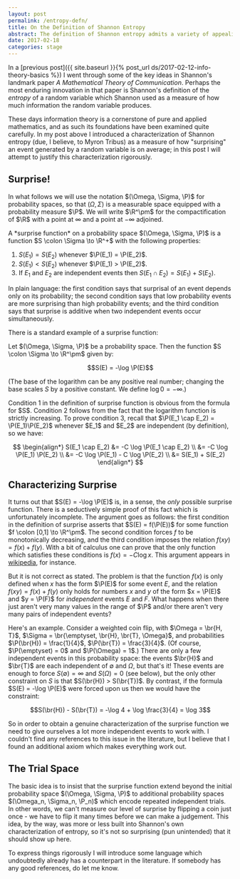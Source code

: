 ```yaml
---
layout: post
permalink: /entropy-defn/
title: On the Definition of Shannon Entropy
abstract: The definition of Shannon entropy admits a variety of appealing characterizations; here I will explore the characterization via "average surprisal".
date: 2017-02-18
categories: stage
---
```


In a [previous post]({{ site.baseurl }}{% post_url ds/2017-02-12-info-theory-basics %}) I went through some of the key ideas in Shannon's landmark paper *A Mathematical Theory of Communication*.  Perhaps the most enduring innovation in that paper is Shannon's definition of the *entropy* of a random variable which Shannon used as a measure of how much information the random variable produces.

These days information theory is a cornerstone of pure and applied mathematics, and as such its foundations have been examined quite carefully.  In my post above I introduced a characterization of Shannon entropy (due, I believe, to Myron Tribus) as a measure of how "surprising" an event generated by a random variable is on average; in this post I will attempt to justify this characterization rigorously.

## Surprise!

In what follows we will use the notation $(\Omega, \Sigma, \P)$ for probability spaces, so that $(\Omega, \Sigma)$ is a measurable space equipped with a probability measure $\P$.  We will write $\R^\pm$ for the compactification of $\R$ with a point at $\infty$ and a point at $-\infty$ adjoined.

<div class="definition">
A *surprise function* on a probability space $(\Omega, \Sigma, \P)$ is a function $S \colon \Sigma \to \R^+$ with the following properties:

1. $S(E_1) = S(E_2)$ whenever $\P(E_1) = \P(E_2)$.
2. $S(E_1) < S(E_2)$ whenever $\P(E_1) > \P(E_2)$.
3. If $E_1$ and $E_2$ are independent events then $S(E_1 \cap E_2) = S(E_1) + S(E_2)$.
</div>

In plain language: the first condition says that surprisal of an event depends only on its probability; the second condition says that low probability events are more surprising than high probability events; and the third condition says that surprise is additive when two independent events occur simultaneously.

There is a standard example of a surprise function:

<div class="lemma">
Let $(\Omega, \Sigma, \P)$ be a probability space.  Then the function $S \colon \Sigma \to \R^\pm$ given by:

$$S(E) = -\log \P(E)$$

(The base of the logarithm can be any positive real number; changing the base scales $S$ by a positive constant.  We define $\log 0 = -\infty$.)
</div>
<div class="proof">
Condition 1 in the definition of surprise function is obvious from the formula for $S$.  Condition 2 follows from the fact that the logarithm function is strictly increasing.  To prove condition 3, recall that $\P(E_1 \cap E_2) = \P(E_1)\P(E_2)$ whenever $E_1$ and $E_2$ are independent (by definition), so we have:

$$
\begin{align*}
S(E_1 \cap E_2) &= -C \log \P(E_1 \cap E_2) \\
&= -C \log \P(E_1) \P(E_2) \\
&= -C \log \P(E_1) - C \log \P(E_2) \\
&= S(E_1) + S(E_2)
\end{align*}
$$

</div>

## Characterizing Surprise

It turns out that $S(E) = -\log \P(E)$ is, in a sense, the *only* possible surprise function.  There is a seductively simple proof of this fact which is unfortunately incomplete.  The argument goes as follows: the first condition in the definition of surprise asserts that $S(E) = f(\P(E))$ for some function $f \colon [0,1] \to \R^\pm$.  The second condition forces $f$ to be monotonically decreasing, and the third condition imposes the relation $f(xy) = f(x) + f(y)$.  With a bit of calculus one can prove that the only function which satisfies these conditions is $f(x) = -C \log x$.  This argument appears in [wikipedia][1], for instance.

But it is not correct as stated.  The problem is that the function $f(x)$ is only defined when $x$ has the form $\P(E)$ for some event $E$, and the relation $f(xy) = f(x) + f(y)$ only holds for numbers $x$ and $y$ of the form $x = \P(E)$ and $y = \P(F)$ for *independent* events $E$ and $F$.  What happens when there just aren't very many values in the range of $\P$ and/or there aren't very many pairs of independent events?

Here's an example.  Consider a weighted coin flip, with $\Omega = \br{H, T}$, $\Sigma = \br{\emptyset, \br{H}, \br{T}, \Omega}$, and probabilities $\P(\br{H}) = \frac{1}{4}$, $\P(\br{T}) = \frac{3}{4}$.  (Of course, $\P(\emptyset) = 0$ and $\P(\Omega) = 1$.)  There are only a few independent events in this probability space: the events $\br{H}$ and $\br{T}$ are each independent of $\emptyset$ and $\Omega$, but that's it!  These events are enough to force $S(\emptyset) = \infty$ and $S(\Omega) = 0$ (see below), but the only other constraint on $S$ is that $S(\br{H}) > S(\br{T})$.  By contrast, if the formula $S(E) = -\log \P(E)$ were forced upon us then we would have the constraint:

$$S(\br{H}) - S(\br{T}) = -\log 4 + \log \frac{3}{4} = \log 3$$

So in order to obtain a genuine characterization of the surprise function we need to give ourselves a lot more independent events to work with.  I couldn't find any references to this issue in the literature, but I believe that I found an additional axiom which makes everything work out.

## The Trial Space

The basic idea is to insist that the surprise function extend beyond the initial probability space $(\Omega, \Sigma, \P)$ to additional probability spaces $(\Omega_n, \Sigma_n, \P_n)$ which encode repeated independent trials.  In other words, we can't measure our level of surprise by flipping a coin just once - we have to flip it many times before we can make a judgement.  This idea, by the way, was more or less built into Shannon's own characterization of entropy, so it's not so surprising (pun unintended) that it should show up here.

To express things rigorously I will introduce some language which undoubtedly already has a counterpart in the literature.  If somebody has any good references, do let me know.









[1]: https://en.wikipedia.org/wiki/Self-information "Self-information"
